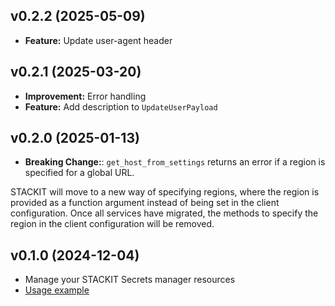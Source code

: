 ## v0.2.2 (2025-05-09)
- **Feature:** Update user-agent header

## v0.2.1 (2025-03-20)
- **Improvement:** Error handling
- **Feature:** Add description to `UpdateUserPayload`

## v0.2.0 (2025-01-13)

- **Breaking Change:**: `get_host_from_settings` returns an error if a region is specified for a global URL.

STACKIT will move to a new way of specifying regions, where the region is provided as a function argument instead of being set in the client configuration. Once all services have migrated, the methods to specify the region in the client configuration will be removed.

## v0.1.0 (2024-12-04)

- Manage your STACKIT Secrets manager resources
- [Usage example](https://github.com/stackitcloud/stackit-sdk-python/tree/main/examples/secretsmanager)
